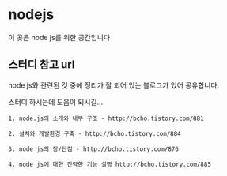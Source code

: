 # nodejs

이 곳은 node js를 위한 공간입니다

## 스터디 참고 url 

node js와 관련된 것 중에 정리가 잘 되어 있는 블로그가 있어 공유합니다.

스터디 하시는데 도움이 되시길...

```
1. node.js의 소개와 내부 구조 - http://bcho.tistory.com/881

2. 설치와 개발환경 구축 - http://bcho.tistory.com/884

3. node js의 장/단점 - http://bcho.tistory.com/876

4. node js에 대한 간략한 기능 설명 http://bcho.tistory.com/885
```
